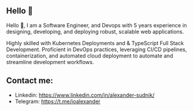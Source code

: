 ## Hello 👋

Hello 👋, I am a Software Engineer, and Devops with 5 years experience in designing, developing, and deploying robust, scalable web applications. 

Highly skilled with Kubernetes Deployments and & TypeScript Full Stack Development. Proficient in DevOps practices, leveraging CI/CD pipelines, containerization, and automated cloud deployment to automate and streamline development workflows.

## Contact me:

- Linkedin: https://www.linkedin.com/in/alexander-sudnik/
- Telegram: https://t.me/ioalexander

